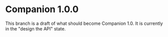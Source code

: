 # Companion 1.0.0

This branch is a draft of what should become Companion 1.0.
It is currently in the "design the API" state.

